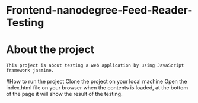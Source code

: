 Frontend-nanodegree-Feed-Reader-Testing
=======================================

# About the project
    This project is about testing a web application by using JavaScript framework jasmine.



#How to run the project
    Clone the project on your local machine
    Open the index.html file on your browser
    when the contents is loaded, at the bottom 
    of the page it will show the result of the
    testing.

